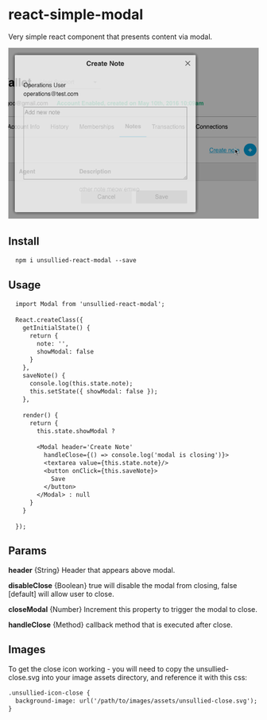 # react-simple-modal

Very simple react component that presents content via modal.

![React Modal](https://github.com/the-unsullied/react-easy-modal/blob/demo/modaldemo.gif)


## Install
```
  npm i unsullied-react-modal --save
```

## Usage
```
  import Modal from 'unsullied-react-modal';
  
  React.createClass({
    getInitialState() {
      return {
        note: '',
        showModal: false
      }
    },
    saveNote() {
      console.log(this.state.note);
      this.setState({ showModal: false });
    },
    
    render() {
      return {
        this.state.showModal ?
        
        <Modal header='Create Note'
          handleClose={() => console.log('modal is closing')}>
          <textarea value={this.state.note}/>
          <button onClick={this.saveNote}>
            Save
          </button>
        </Modal> : null
      }
    }
  
  });
```
## Params

**header** {String} Header that appears above modal.

**disableClose** {Boolean} true will disable the modal from closing, false [default] will allow user to close.

**closeModal** {Number} Increment this property to trigger the modal to close.

**handleClose** {Method} callback method that is executed after close.


## Images
To get the close icon working - you will need to copy the unsullied-close.svg into your image assets directory, and reference it with this css:

```
.unsullied-icon-close {
  background-image: url('/path/to/images/assets/unsullied-close.svg');
}
```
